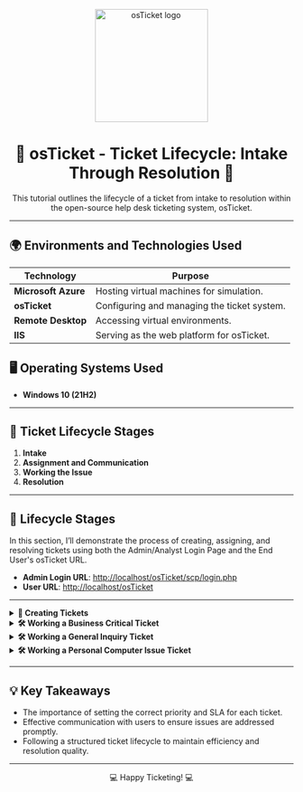 <p align="center">
  <img src="https://i.imgur.com/Clzj7Xs.png" alt="osTicket logo" width="200"/>
</p>

<h1 align="center">🎫 osTicket - Ticket Lifecycle: Intake Through Resolution 🎫</h1>
<p align="center">
  This tutorial outlines the lifecycle of a ticket from intake to resolution within the open-source help desk ticketing system, osTicket.
</p>

---

<!--<h2 align="center">📽️ Video Demonstration 📽️</h2>

<p align="center">
  ▶️ <a href="https://www.youtube.com">Watch on YouTube: How to create, work, and resolve tickets within osTicket</a> ◀️
</p>

---
-->
<h2>🌍 Environments and Technologies Used</h2>

| **Technology**        | **Purpose**                                   |
|------------------------|-----------------------------------------------|
| **Microsoft Azure**    | Hosting virtual machines for simulation.     |
| **osTicket**           | Configuring and managing the ticket system.  |
| **Remote Desktop**     | Accessing virtual environments.              |
| **IIS**                | Serving as the web platform for osTicket.    |

<h2>🖥️ Operating Systems Used</h2>

- **Windows 10 (21H2)**

---

<h2>🔄 Ticket Lifecycle Stages</h2>

1. **Intake**  
2. **Assignment and Communication**  
3. **Working the Issue**  
4. **Resolution**  

---

<h2>📝 Lifecycle Stages</h2>

In this section, I’ll demonstrate the process of creating, assigning, and resolving tickets using both the Admin/Analyst Login Page and the End User's osTicket URL.

- **Admin Login URL**: [http://localhost/osTicket/scp/login.php](http://localhost/osTicket/scp/login.php)  
- **User URL**: [http://localhost/osTicket](http://localhost/osTicket)  

---

<details>
  <summary><strong>📝 Creating Tickets</strong></summary>
  <ol>
    <li>
      Navigate to the Support Center URL: <a href="http://localhost/osTicket" target="_blank">http://localhost/osTicket</a>, and click <code>Open a New Ticket</code>.  
      <img src="https://github.com/user-attachments/assets/772ba996-bc85-46b9-b448-4c561cc27947" alt="Open New Ticket Screenshot" width="80%">
    </li>
    <li>
      Create three tickets by filling in the user's information, describing the issue, and selecting the appropriate help topic.  
      <img src="https://github.com/user-attachments/assets/37993a64-3d9e-4df0-8dca-6e7e863de04a" alt="Ticket Creation" width="80%">
    </li>
    <li>Click <code>Create Ticket</code> to finalize each submission.</li>
  </ol>
</details>

<details>
  <summary><strong>🛠️ Working a Business Critical Ticket</strong></summary>
  <ol>
    <li>
      Log in as Help Desk agent <strong>Jane</strong>.  
      <img src="https://github.com/user-attachments/assets/e91108a1-ab6c-4682-930e-1db51f8b27c7" alt="Agent Jane Login" width="80%">
    </li>
    <li>
      View all tickets and begin with the oldest. Review its details, such as <code>Priority</code>, <code>Department</code>, <code>SLA</code>, and <code>Assigned To</code>.  
      <img src="https://github.com/user-attachments/assets/0556fd27-0301-4d25-b01e-1f1d0e4601ac" alt="Ticket Details" width="80%">
    </li>
    <li>
      Set the priority to <code>Emergency</code>, update the SLA, and assign it to the appropriate team.  
      <img src="https://github.com/user-attachments/assets/35abe897-6751-49ff-92a5-cb7c538fd068" alt="Update SLA" width="80%">
    </li>
    <li>
      Work on the ticket as <strong>John</strong>, update the status, communicate with the user, and close the ticket.  
      <img src="https://github.com/user-attachments/assets/93b72fc2-b99b-4b70-8694-14f54105839e" alt="Communicate with User" width="80%">
    </li>
  </ol>
</details>

<details>
  <summary><strong>🛠️ Working a General Inquiry Ticket</strong></summary>
  <ol>
    <li>
      Log in as Help Desk agent <strong>Jane</strong>, review the ticket, and determine the SLA based on urgency.  
      <img src="https://github.com/user-attachments/assets/d5d723de-b9c4-4eec-8cd7-6e785aa05707" alt="General Inquiry Ticket" width="80%">
    </li>
    <li>Assign the ticket to yourself, post replies, and resolve the issue.</li>
  </ol>
</details>

<details>
  <summary><strong>🛠️ Working a Personal Computer Issue Ticket</strong></summary>
  <ol>
    <li>
      Prioritize the ticket based on urgency and set the SLA.  
      <img src="https://github.com/user-attachments/assets/f2af6526-9d23-4337-b324-241fb3d254bd" alt="Update SLA" width="80%">
    </li>
    <li>Assign the ticket to yourself, post updates, and close the ticket after resolution.</li>
  </ol>
</details>

---

<h2>💡 Key Takeaways</h2>

- The importance of setting the correct priority and SLA for each ticket.  
- Effective communication with users to ensure issues are addressed promptly.  
- Following a structured ticket lifecycle to maintain efficiency and resolution quality.

---

<p align="center">💻 Happy Ticketing! 💻</p>
